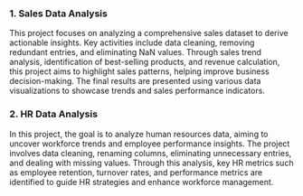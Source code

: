 ### 1. **Sales Data Analysis**
This project focuses on analyzing a comprehensive sales dataset to derive actionable insights. Key activities include data cleaning, removing redundant entries, and eliminating NaN values. Through sales trend analysis, identification of best-selling products, and revenue calculation, this project aims to highlight sales patterns, helping improve business decision-making. The final results are presented using various data visualizations to showcase trends and sales performance indicators.

### 2. **HR Data Analysis**
In this project, the goal is to analyze human resources data, aiming to uncover workforce trends and employee performance insights. The project involves data cleaning, renaming columns, eliminating unnecessary entries, and dealing with missing values. Through this analysis, key HR metrics such as employee retention, turnover rates, and performance metrics are identified to guide HR strategies and enhance workforce management.

